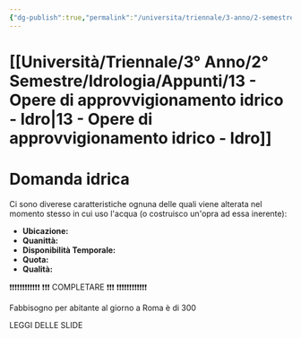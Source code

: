 ```yaml
---
{"dg-publish":true,"permalink":"/universita/triennale/3-anno/2-semestre/idrologia/appunti/13-opere-di-approvvigionamento-idrico-idro/","tags":["UNI"]}
---
```


# [[Università/Triennale/3° Anno/2° Semestre/Idrologia/Appunti/13 - Opere di approvvigionamento idrico - Idro\|13 - Opere di approvvigionamento idrico - Idro]]


# Domanda idrica



Ci sono diverese caratteristiche ognuna delle quali viene alterata nel momento stesso in cui uso l'acqua (o costruisco un'opra ad essa inerente):
- **Ubicazione:**
- **Quanittà:**
- **Disponibilità Temporale:**
- **Quota:**
- **Qualità:**

❗❗❗❗❗❗❗❗❗❗❗❗
❗❗❗ COMPLETARE ❗❗❗
❗❗❗❗❗❗❗❗❗❗❗❗


Fabbisogno per abitante al giorno a Roma è di 300

LEGGI DELLE SLIDE


